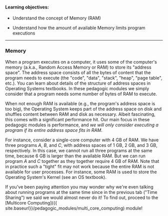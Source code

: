 
#### Learning objectives:

  - Understand the concept of Memory (RAM)

  - Understand how the amount of available Memory limits program executions

---


### Memory

When a program executes on a computer, it uses some of the computer's
memory (a.k.a., Random Access Memory or RAM) to store its "address space". The
address space consists of all the bytes of content that the program needs
to execute (the "code", "data", "stack", "heap", "page table", etc.). You
can learn about details of the structure of address spaces 
in Operating Systems textbooks. In these pedagogic modules
we simply consider that a program needs some number of bytes of RAM to
execute.

When not enough RAM is available (e.g., the program's address space is too
big), the Operating System keeps part of the address space on disk and
shuffles content between RAM and disk as necessary. Albeit fascinating,
this comes with a significant performance hit. Our main focus in these
pedagogic modules is performance, and *we will only consider executing
a program if its entire address space fits in RAM*.  

For instance, consider a single-core computer with 4 GB of RAM. We have
three programs *A*, *B*, and *C*, with address spaces of 1 GB, 2 GB, and 3
GB, respectively.  In this case, we cannot run all three programs at the
same time, because 6 GB is larger than the available RAM. But we can run
program *A* and *C* together as they together require 4 GB of RAM.  Note
that in practice such a "tight" fit may not work because the entire RAM is
not available for user processes. For instance, some RAM is used
to store the Operating System's Kernel (see an OS textbook).

If you've been paying attention you may wonder why we're even talking about
running programs at the same time since in the previous tab ("Time
Sharing") we said we would almost never do it!  To find out, proceed to the
[Multicore Computing]({{ site.baseurl}}/pedagogic_modules/multi_core_computing) module!

